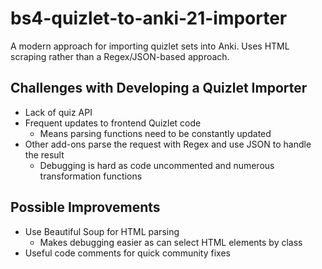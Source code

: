 # bs4-quizlet-to-anki-21-importer
A modern approach for importing quizlet sets into Anki. Uses HTML scraping rather than a Regex/JSON-based approach.

## Challenges with Developing a Quizlet Importer

- Lack of quiz API
- Frequent updates to frontend Quizlet code
   - Means parsing functions need to be constantly updated
- Other add-ons parse the request with Regex and use JSON to handle the result
   - Debugging is hard as code uncommented and numerous transformation functions


## Possible Improvements

- Use Beautiful Soup for HTML parsing
    - Makes debugging easier as can select HTML elements by class
- Useful code comments for quick community fixes
